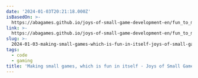 ```yaml
---
date: '2024-01-03T20:21:18.000Z'
isBasedOn: >-
  https://abagames.github.io/joys-of-small-game-development-en/fun_to_make_small_games.html
link: >-
  https://abagames.github.io/joys-of-small-game-development-en/fun_to_make_small_games.html
slug: >-
  2024-01-03-making-small-games-which-is-fun-in-itself-joys-of-small-game-development
tags:
  - code
  - gaming
title: 'Making small games, which is fun in itself · Joys of Small Game Development'
---
```



